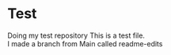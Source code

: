 # Test
Doing my test repository
This is a test file.  
I made a branch from Main called readme-edits
